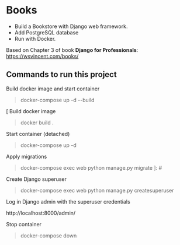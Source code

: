 # Books
- Build a Bookstore with Django web framework.
- Add PostgreSQL database
- Run with Docker.

Based on Chapter 3 of book **Django for Professionals**:
https://wsvincent.com/books/

## Commands to run this project

Build docker image and start container
> docker-compose up -d --build

[
Build docker image
> docker build .

Start container (detached)
> docker-compose up -d

Apply migrations
> docker-compose exec web python manage.py migrate
]: #

Create Django superuser
> docker-compose exec web python manage.py createsuperuser

Log in Django admin with the superuser credentials

http://localhost:8000/admin/

Stop container
> docker-compose down